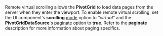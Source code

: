 Remote virtual scrolling allows the **PivotGrid** to load data pages from the server when they enter the viewport. To enable remote virtual scrolling, set the UI component's **scrolling**.[mode](/Documentation/ApiReference/UI_Widgets/dxPivotGrid/Configuration/scrolling/#mode) option to *"virtual"* and the **PivotGridDataSource**'s [paginate](/Documentation/ApiReference/Data_Layer/PivotGridDataSource/Configuration/#paginate) option to **true**. Refer to the **paginate** description for more information about paging specifics.